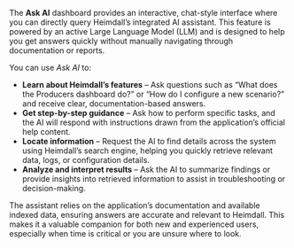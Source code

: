 The **Ask AI** dashboard provides an interactive, chat-style interface where you can directly query Heimdall’s integrated AI assistant. This feature is powered by an active Large Language Model (LLM) and is designed to help you get answers quickly without manually navigating through documentation or reports.

You can use _Ask AI_ to:

* **Learn about Heimdall’s features** – Ask questions such as “What does the Producers dashboard do?” or “How do I configure a new scenario?” and receive clear, documentation-based answers.
* **Get step-by-step guidance** – Ask how to perform specific tasks, and the AI will respond with instructions drawn from the application’s official help content.
* **Locate information** – Request the AI to find details across the system using Heimdall’s search engine, helping you quickly retrieve relevant data, logs, or configuration details.
* **Analyze and interpret results** – Ask the AI to summarize findings or provide insights into retrieved information to assist in troubleshooting or decision-making.

The assistant relies on the application’s documentation and available indexed data, ensuring answers are accurate and relevant to Heimdall. This makes it a valuable companion for both new and experienced users, especially when time is critical or you are unsure where to look.
